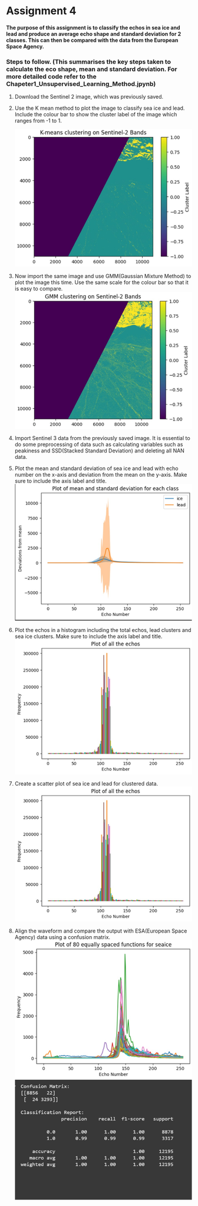 # Assignment 4
#### The purpose of this assignment is to classify the echos in sea ice and lead and produce an average echo shape and standard deviation for 2 classes. This can then be compared with the data from the European Space Agency.

### Steps to follow. (This summarises the key steps taken to calculate the eco shape, mean and standard deviation. For more detailed code refer to the Chapeter1_Unsupervised_Learning_Method.jpynb)
1. Download the Sentinel 2 image, which was previously saved.
2. Use the K mean method to plot the image to classify sea ice and lead. Include the colour bar to show the cluster label of the image which ranges from -1 to 1.
   
   ![Image Description](https://github.com/Junho12267/Assignment-4/blob/main/Screenshot%202025-02-19%20212204.jpg)
3. Now import the same image and use GMM(Gaussian Mixture Method) to plot the image this time. Use the same scale for the colour bar so that it is easy to compare.
   ![Image Description](https://github.com/Junho12267/Assignment-4/blob/main/Screenshot%202025-02-19%20212848.jpg)
   
4. Import Sentinel 3 data from the previously saved image. It is essential to do some preprocessing of data such as calculating variables such as peakiness and SSD(Stacked Standard Deviation) and deleting all NAN data.
5. Plot the mean and standard deviation of sea ice and lead with echo number on the x-axis and deviation from the mean on the y-axis. Make sure to include the axis label and title.
    ![Image Description](https://github.com/Junho12267/Assignment-4/blob/main/Screenshot%202025-02-19%20213324.jpg)
   
6. Plot the echos in a histogram including the total echos, lead clusters and sea ice clusters. Make sure to include the axis label and title.
   ![Image Description](https://github.com/Junho12267/Assignment-4/blob/main/Screenshot%202025-02-19%20214104.jpg)
   
   
7. Create a scatter plot of sea ice and lead for clustered data.
   ![Image Description](https://github.com/Junho12267/Assignment-4/blob/main/Screenshot%202025-02-19%20214104.jpg)
   
8. Align the waveform and compare the output with ESA(European Space Agency) data using a confusion matrix.
   ![Image Description](https://github.com/Junho12267/Assignment-4/blob/main/Screenshot%202025-02-19%20220204.jpg)
   ![Image Description](https://github.com/Junho12267/Assignment-4/blob/main/Screenshot%202025-02-19%20220234.jpg)
   
